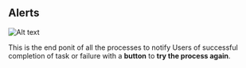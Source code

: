 
## Alerts

![Alt text](/img/WhatsApp%20Image%202025-03-04%20at%2010.04.38%20AM%20(5).jpeg)

This is the end ponit of all the processes to notify Users of successful
completion of task or failure with a **button** to **try the process again**.
